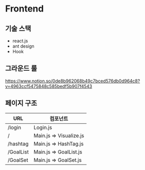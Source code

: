 # Frontend

## 기술 스택

* react.js
* ant design
* Hook



## 그라운드 룰

https://www.notion.so/0de8b962068b49c7bced576db0d964c8?v=4963ccf5475848c585bedf5b907f4543



## 페이지 구조

| URL        | 컴포넌트                |
| ---------- | ----------------------- |
| /login     | Login.js                |
| /          | Main.js => Visualize.js |
| /hashtag   | Main.js => HashTag.js   |
| /GoalList  | Main.js => GoalList.js  |
| /GoalSet   | Main.js => GoalSet.js   |

